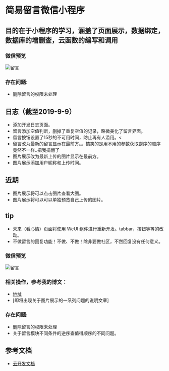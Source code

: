 # 简易留言微信小程序

## 目的在于小程序的学习，涵盖了页面展示，数据绑定，数据库的增删查，云函数的编写和调用

### 微信预览

![留言](https://www.cnblogs.com/images/cnblogs_com/famine/1451354/o_gh_25b2f1b6bcd7_258.jpg)


### 存在问题:

- 删除留言的权限未处理

## 日志（截至2019-9-9）
- 添加开发日志页面。
- 留言添加空值判断，删掉了重复空值的记录，略微美化了留言界面。
- 留言按钮设置了15秒的不可用时间，防止再有人滥用。<
- 留言改为最新的留言显示在最前方。。搞笑的是用不用的参数获取逆序的顺序竟然不一样..把我搞懵了
- 图片展示改为最新上传的图片显示在最前方。
- 图片展示添加用户昵称和上传时间。

## 近期
- 图片展示将可以点击图片查看大图。
- 图片展示将可以可以单独预览自己上传的图片。

## tip
- 未来（看心情）页面将使用 WeUI 组件进行重新开发。tabbar，按钮等等的改动。
- 不做留言的回复功能！不做、不做！除非要做社区，不然回复没有任何意义。
    


### 微信预览

![留言](https://www.cnblogs.com/images/cnblogs_com/famine/1451354/o_gh_25b2f1b6bcd7_258.jpg)

### 相关操作，参考我的博文：

- [地址](https://www.cnblogs.com/famine/p/10716787.html)
- [即将出现关于图片展示的一系列问题的说明文章]

### 存在问题:

- 删除留言的权限未处理
- 关于留言模块不同条件的逆序查值得顺序的不同问题。

## 参考文档

- [云开发文档](https://developers.weixin.qq.com/miniprogram/dev/wxcloud/basis/getting-started.html)

